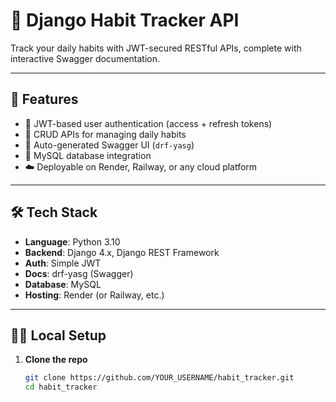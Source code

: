 # 🧠 Django Habit Tracker API

Track your daily habits with JWT-secured RESTful APIs, complete with interactive Swagger documentation.

---

## 🚀 Features

- 🔐 JWT-based user authentication (access + refresh tokens)
- 📅 CRUD APIs for managing daily habits
- 📄 Auto-generated Swagger UI (`drf-yasg`)
- 💾 MySQL database integration
- ☁️ Deployable on Render, Railway, or any cloud platform

---

## 🛠️ Tech Stack

- **Language**: Python 3.10
- **Backend**: Django 4.x, Django REST Framework
- **Auth**: Simple JWT
- **Docs**: drf-yasg (Swagger)
- **Database**: MySQL
- **Hosting**: Render (or Railway, etc.)

---

## 🧑‍💻 Local Setup

1. **Clone the repo**
   ```bash
   git clone https://github.com/YOUR_USERNAME/habit_tracker.git
   cd habit_tracker
